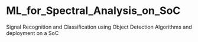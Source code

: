 # ML_for_Spectral_Analysis_on_SoC
Signal Recognition and Classification using Object Detection Algorithms and deployment on a SoC

